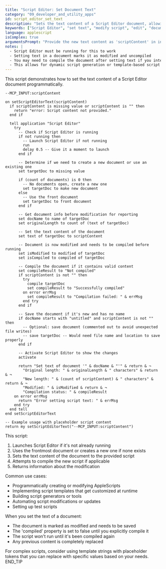 ```yaml
---
title: "Script Editor: Set Document Text"
category: "09_developer_and_utility_apps"
id: script_editor_set_text
description: "Sets the text content of a Script Editor document, allowing programmatic creation or modification of AppleScripts."
keywords: ["Script Editor", "set text", "modify script", "edit", "document", "code generation"]
language: applescript
isComplex: true
argumentsPrompt: "Provide the new text content as 'scriptContent' in inputData."
notes: |
  - Script Editor must be running for this to work
  - Setting text in a document marks it as modified and uncompiled
  - You may need to compile the document after setting text if you intend to run it
  - This allows for dynamic script generation or template-based script creation
---
```


This script demonstrates how to set the text content of a Script Editor document programmatically.

```applescript
--MCP_INPUT:scriptContent

on setScriptEditorText(scriptContent)
  if scriptContent is missing value or scriptContent is "" then
    return "error: Script content not provided."
  end if
  
  tell application "Script Editor"
    try
      -- Check if Script Editor is running
      if not running then
        -- Launch Script Editor if not running
        run
        delay 0.5 -- Give it a moment to launch
      end if
      
      -- Determine if we need to create a new document or use an existing one
      set targetDoc to missing value
      
      if (count of documents) is 0 then
        -- No documents open, create a new one
        set targetDoc to make new document
      else
        -- Use the front document
        set targetDoc to front document
      end if
      
      -- Get document info before modification for reporting
      set docName to name of targetDoc
      set originalLength to count of (text of targetDoc)
      
      -- Set the text content of the document
      set text of targetDoc to scriptContent
      
      -- Document is now modified and needs to be compiled before running
      set isModified to modified of targetDoc
      set isCompiled to compiled of targetDoc
      
      -- Compile the document if it contains valid content
      set compileResult to "Not compiled"
      if scriptContent is not "" then
        try
          compile targetDoc
          set compileResult to "Successfully compiled"
        on error errMsg
          set compileResult to "Compilation failed: " & errMsg
        end try
      end if
      
      -- Save the document if it's new and has no name
      if docName starts with "untitled" and scriptContent is not "" then
        -- Optional: save document (commented out to avoid unexpected file writes)
        -- save targetDoc -- Would need file name and location to save properly
      end if
      
      -- Activate Script Editor to show the changes
      activate
      
      return "Set text of document '" & docName & "'" & return & ¬
        "Original length: " & originalLength & " characters" & return & ¬
        "New length: " & (count of scriptContent) & " characters" & return & ¬
        "Modified: " & isModified & return & ¬
        "Compilation status: " & compileResult
    on error errMsg
      return "Error setting script text: " & errMsg
    end try
  end tell
end setScriptEditorText

-- Example usage with placeholder script content
return my setScriptEditorText("--MCP_INPUT:scriptContent")
```

This script:
1. Launches Script Editor if it's not already running
2. Uses the frontmost document or creates a new one if none exists
3. Sets the text content of the document to the provided script
4. Attempts to compile the new script if applicable
5. Returns information about the modification

Common use cases:
- Programmatically creating or modifying AppleScripts
- Implementing script templates that get customized at runtime
- Building script generators or tools
- Automating script modifications or updates
- Setting up test scripts

When you set the text of a document:
- The document is marked as modified and needs to be saved
- The 'compiled' property is set to false until you explicitly compile it
- The script won't run until it's been compiled again
- Any previous content is completely replaced

For complex scripts, consider using template strings with placeholder tokens that you can replace with specific values based on your needs.
END_TIP